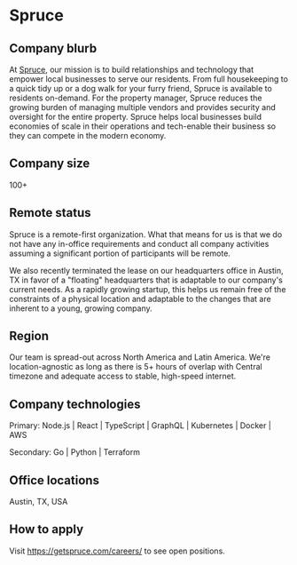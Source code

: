 # Spruce

## Company blurb

At [Spruce](https://getspruce.com), our mission is to build relationships and technology that empower local businesses to serve our residents. From full housekeeping to a quick tidy up or a dog walk for your furry friend, Spruce is available to residents on-demand. For the property manager, Spruce reduces the growing burden of managing multiple vendors and provides security and oversight for the entire property. Spruce helps local businesses build economies of scale in their operations and tech-enable their business so they can compete in the modern economy.

## Company size
 100+ 

## Remote status

Spruce is a remote-first organization. What that means for us is that we do not have any in-office requirements and conduct all company activities assuming a significant portion of participants will be remote. 

We also recently terminated the lease on our headquarters office in Austin, TX in favor of a "floating" headquarters that is adaptable to our company's current needs. As a rapidly growing startup, this helps us remain free of the constraints of a physical location and adaptable to the changes that are inherent to a young, growing company.

## Region

Our team is spread-out across North America and Latin America. We're location-agnostic as long as there is 5+ hours of overlap with Central timezone and adequate access to stable, high-speed internet. 

## Company technologies

Primary: Node.js | React | TypeScript | GraphQL | Kubernetes | Docker | AWS

Secondary: Go | Python | Terraform

## Office locations

Austin, TX, USA

## How to apply

Visit https://getspruce.com/careers/ to see open positions.
